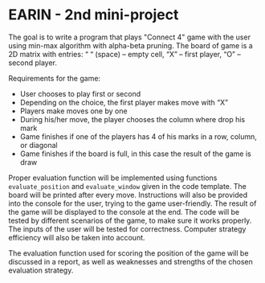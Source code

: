 # EARIN - 2nd mini-project
The goal is to write a program that plays "Connect 4" game with the user using min-max algorithm with alpha-beta pruning. The board of game is a 2D matrix with entries: “ “ (space) – empty cell, “X” – first player, “O” – second player.

Requirements for the game:
- User chooses to play first or second
- Depending on the choice, the first player makes move with “X”
- Players make moves one by one
- During his/her move, the player chooses the column where drop his mark
- Game finishes if one of the players has 4 of his marks in a row, column, or diagonal
- Game finishes if the board is full, in this case the result of the game is draw

Proper evaluation function will be implemented using functions `evaluate_position` and `evaluate_window` given in the code template.
The board will be printed after every move. Instructions will also be provided into the console for the user, trying to the game user-friendly. The result of the game will be displayed to the console at the end.
The code will be tested by different scenarios of the game, to make sure it works properly. The inputs of the user will be tested for correctness. Computer strategy efficiency will also be taken into account.

The evaluation function used for scoring the position of the game will be discussed in a report, as well as weaknesses and strengths of the chosen evaluation strategy.
